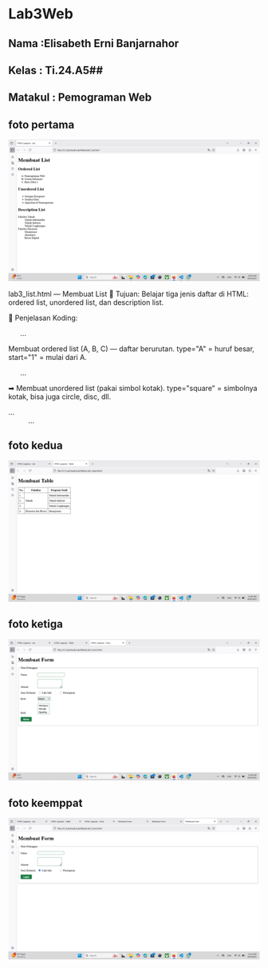 # Lab3Web
## Nama    :Elisabeth Erni Banjarnahor ##
## Kelas   : Ti.24.A5##
## Matakul : Pemograman Web ##


## foto pertama ##
![codingan pertama](https://github.com/Elisabethbanjarnahor/Lab3Web/blob/9071ada0d95979c64bd334bbd5dc735b4029617c/Screenshot%202025-10-08%20105947.png
)

lab3_list.html — Membuat List
🔹 Tujuan:
Belajar tiga jenis daftar di HTML: ordered list, unordered list, dan description list.

🔹 Penjelasan Koding:
<ol type="A" start="1"> ... </ol>
Membuat ordered list (A, B, C) — daftar berurutan.
type="A" = huruf besar, start="1" = mulai dari A.
<ul type="square"> ... </ul>
➡ Membuat unordered list (pakai simbol kotak).
type="square" = simbolnya kotak, bisa juga circle, disc, dll.
<dl> <dt>...</dt> <dd>...</dd> </dl>

## foto kedua ##
![codingan pertama](https://github.com/Elisabethbanjarnahor/Lab3Web/blob/22b906e8936bf1b28d7fd1f01a7c5a9218f95254/Screenshot%202025-10-08%20110631.png
)

## foto ketiga ##
![kodingan ke tiga](https://github.com/Elisabethbanjarnahor/Lab3Web/blob/9ce5b985ee44e6ca5553934adea2dde34b4504be/Screenshot%202025-10-08%20110928.png
)

## foto keemppat ##
![kodingan keempat](https://github.com/Elisabethbanjarnahor/Lab3Web/blob/bc470445005c12d2c57f5ee02a963421745f0766/Screenshot%202025-10-08%20112110.png
)
